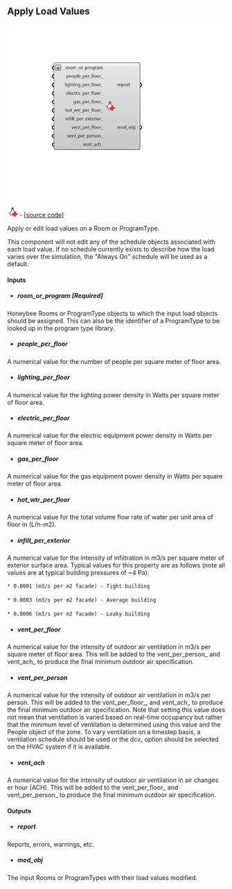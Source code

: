 ## Apply Load Values

![](../../images/components/Apply_Load_Values.png)

![](../../images/icons/Apply_Load_Values.png) - [[source code]](https://github.com/ladybug-tools/honeybee-grasshopper-energy/blob/master/honeybee_grasshopper_energy/src//HB%20Apply%20Load%20Values.py)


Apply or edit load values on a Room or ProgramType. 

This component will not edit any of the schedule objects associated with each load value. If no schedule currently exists to describe how the load varies over the simulation, the "Always On" schedule will be used as a default. 



#### Inputs
* ##### room_or_program [Required]
Honeybee Rooms or ProgramType objects to which the input load objects should be assigned. This can also be the identifier of a ProgramType to be looked up in the program type library. 
* ##### people_per_floor 
A numerical value for the number of people per square meter of floor area. 
* ##### lighting_per_floor 
A numerical value for the lighting power density in Watts per square meter of floor area. 
* ##### electric_per_floor 
A numerical value for the electric equipment power density in Watts per square meter of floor area. 
* ##### gas_per_floor 
A numerical value for the gas equipment power density in Watts per square meter of floor area. 
* ##### hot_wtr_per_floor 
A numerical value for the total volume flow rate of water per unit area of floor in (L/h-m2). 
* ##### infilt_per_exterior 
A numerical value for the intensity of infiltration in m3/s per square meter of exterior surface area. Typical values for this property are as follows (note all values are at typical building pressures of ~4 Pa): 

    * 0.0001 (m3/s per m2 facade) - Tight building

    * 0.0003 (m3/s per m2 facade) - Average building

    * 0.0006 (m3/s per m2 facade) - Leaky building
* ##### vent_per_floor 
A numerical value for the intensity of outdoor air ventilation in m3/s per square meter of floor area. This will be added to the vent_per_person_ and vent_ach_ to produce the final minimum outdoor air specification. 
* ##### vent_per_person 
A numerical value for the intensity of outdoor air ventilation in m3/s per person. This will be added to the vent_per_floor_, and vent_ach_ to produce the final minimum outdoor air specification. Note that setting this value does not mean that ventilation is varied based on real-time occupancy but rather that the minimum level of ventilation is determined using this value and the People object of the zone. To vary ventilation on a timestep basis, a ventilation schedule should be used or the dcv_ option should be selected on the HVAC system if it is available. 
* ##### vent_ach 
A numerical value for the intensity of outdoor air ventilation in air changes er hour (ACH). This will be added to the vent_per_floor_ and vent_per_person_ to produce the final minimum outdoor air specification. 

#### Outputs
* ##### report
Reports, errors, warnings, etc. 
* ##### mod_obj
The input Rooms or ProgramTypes with their load values modified. 